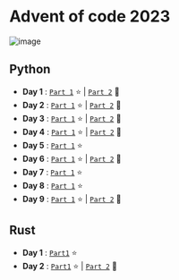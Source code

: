 # Advent of code 2023

![image](https://github.com/valentinefleith/advent-of-code-2023/assets/125041345/b5de1ec2-92da-4d22-9660-a242fcc0cc45)






## Python


- **Day 1** : [`Part 1`](/python/day-1/part1.py)  :star: | [`Part 2`](/python/day-1/part2.py) :star2:
- **Day 2** : [`Part 1`](/python/day-2/part1.py)  :star: | [`Part 2`](/python/day-2/part2.py) :star2:
- **Day 3** : [`Part 1`](/python/day-3/part1.py)  :star: | [`Part 2`](/python/day-3/part2.py) :star2:
- **Day 4** : [`Part 1`](/python/day-4/part1.py)  :star: | [`Part 2`](/python/day-4/part2.py) :star2:
- **Day 5** : [`Part 1`](/python/day-5/part1.py)  :star:
- **Day 6** : [`Part 1`](/python/day-6/part1.py)  :star: | [`Part 2`](/python/day-6/part2.py) :star2:
- **Day 7** : [`Part 1`](/python/day-7/part1.py)  :star:
- **Day 8** : [`Part 1`](/python/day-8/part1.py)  :star:
- **Day 9** : [`Part 1`](/python/day-9/part1.py)  :star: | [`Part 2`](/python/day-9/part2.py) :star2:

## Rust

- **Day 1** : [`Part1`](/rust/day-1a/src/main.rs) :star:
- **Day 2** : [`Part1`](/rust/day-2a/src/main.rs) :star: | [`Part 2`](/rust/day-2b/src/main.rs) :star2:

